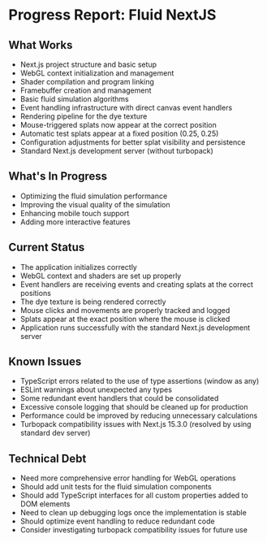# Progress Report: Fluid NextJS

## What Works
- Next.js project structure and basic setup
- WebGL context initialization and management
- Shader compilation and program linking
- Framebuffer creation and management
- Basic fluid simulation algorithms
- Event handling infrastructure with direct canvas event handlers
- Rendering pipeline for the dye texture
- Mouse-triggered splats now appear at the correct position
- Automatic test splats appear at a fixed position (0.25, 0.25)
- Configuration adjustments for better splat visibility and persistence
- Standard Next.js development server (without turbopack)

## What's In Progress
- Optimizing the fluid simulation performance
- Improving the visual quality of the simulation
- Enhancing mobile touch support
- Adding more interactive features

## Current Status
- The application initializes correctly
- WebGL context and shaders are set up properly
- Event handlers are receiving events and creating splats at the correct positions
- The dye texture is being rendered correctly
- Mouse clicks and movements are properly tracked and logged
- Splats appear at the exact position where the mouse is clicked
- Application runs successfully with the standard Next.js development server

## Known Issues
- TypeScript errors related to the use of type assertions (window as any)
- ESLint warnings about unexpected any types
- Some redundant event handlers that could be consolidated
- Excessive console logging that should be cleaned up for production
- Performance could be improved by reducing unnecessary calculations
- Turbopack compatibility issues with Next.js 15.3.0 (resolved by using standard dev server)

## Technical Debt
- Need more comprehensive error handling for WebGL operations
- Should add unit tests for the fluid simulation components
- Should add TypeScript interfaces for all custom properties added to DOM elements
- Need to clean up debugging logs once the implementation is stable
- Should optimize event handling to reduce redundant code
- Consider investigating turbopack compatibility issues for future use
